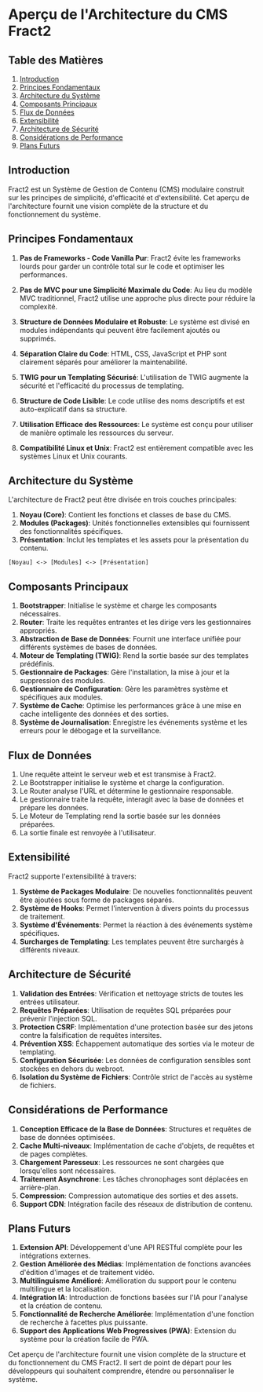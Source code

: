 # Aperçu de l'Architecture du CMS Fract2

## Table des Matières
1. [Introduction](#introduction)
2. [Principes Fondamentaux](#principes-fondamentaux)
3. [Architecture du Système](#architecture-du-système)
4. [Composants Principaux](#composants-principaux)
5. [Flux de Données](#flux-de-données)
6. [Extensibilité](#extensibilité)
7. [Architecture de Sécurité](#architecture-de-sécurité)
8. [Considérations de Performance](#considérations-de-performance)
9. [Plans Futurs](#plans-futurs)

## Introduction

Fract2 est un Système de Gestion de Contenu (CMS) modulaire construit sur les principes de simplicité, d'efficacité et d'extensibilité. Cet aperçu de l'architecture fournit une vision complète de la structure et du fonctionnement du système.

## Principes Fondamentaux

1. **Pas de Frameworks - Code Vanilla Pur**: Fract2 évite les frameworks lourds pour garder un contrôle total sur le code et optimiser les performances.

2. **Pas de MVC pour une Simplicité Maximale du Code**: Au lieu du modèle MVC traditionnel, Fract2 utilise une approche plus directe pour réduire la complexité.

3. **Structure de Données Modulaire et Robuste**: Le système est divisé en modules indépendants qui peuvent être facilement ajoutés ou supprimés.

4. **Séparation Claire du Code**: HTML, CSS, JavaScript et PHP sont clairement séparés pour améliorer la maintenabilité.

5. **TWIG pour un Templating Sécurisé**: L'utilisation de TWIG augmente la sécurité et l'efficacité du processus de templating.

6. **Structure de Code Lisible**: Le code utilise des noms descriptifs et est auto-explicatif dans sa structure.

7. **Utilisation Efficace des Ressources**: Le système est conçu pour utiliser de manière optimale les ressources du serveur.

8. **Compatibilité Linux et Unix**: Fract2 est entièrement compatible avec les systèmes Linux et Unix courants.

## Architecture du Système

L'architecture de Fract2 peut être divisée en trois couches principales:

1. **Noyau (Core)**: Contient les fonctions et classes de base du CMS.
2. **Modules (Packages)**: Unités fonctionnelles extensibles qui fournissent des fonctionnalités spécifiques.
3. **Présentation**: Inclut les templates et les assets pour la présentation du contenu.

```
[Noyau] <-> [Modules] <-> [Présentation]
```

## Composants Principaux

1. **Bootstrapper**: Initialise le système et charge les composants nécessaires.
2. **Router**: Traite les requêtes entrantes et les dirige vers les gestionnaires appropriés.
3. **Abstraction de Base de Données**: Fournit une interface unifiée pour différents systèmes de bases de données.
4. **Moteur de Templating (TWIG)**: Rend la sortie basée sur des templates prédéfinis.
5. **Gestionnaire de Packages**: Gère l'installation, la mise à jour et la suppression des modules.
6. **Gestionnaire de Configuration**: Gère les paramètres système et spécifiques aux modules.
7. **Système de Cache**: Optimise les performances grâce à une mise en cache intelligente des données et des sorties.
8. **Système de Journalisation**: Enregistre les événements système et les erreurs pour le débogage et la surveillance.

## Flux de Données

1. Une requête atteint le serveur web et est transmise à Fract2.
2. Le Bootstrapper initialise le système et charge la configuration.
3. Le Router analyse l'URL et détermine le gestionnaire responsable.
4. Le gestionnaire traite la requête, interagit avec la base de données et prépare les données.
5. Le Moteur de Templating rend la sortie basée sur les données préparées.
6. La sortie finale est renvoyée à l'utilisateur.

## Extensibilité

Fract2 supporte l'extensibilité à travers:

1. **Système de Packages Modulaire**: De nouvelles fonctionnalités peuvent être ajoutées sous forme de packages séparés.
2. **Système de Hooks**: Permet l'intervention à divers points du processus de traitement.
3. **Système d'Événements**: Permet la réaction à des événements système spécifiques.
4. **Surcharges de Templating**: Les templates peuvent être surchargés à différents niveaux.

## Architecture de Sécurité

1. **Validation des Entrées**: Vérification et nettoyage stricts de toutes les entrées utilisateur.
2. **Requêtes Préparées**: Utilisation de requêtes SQL préparées pour prévenir l'injection SQL.
3. **Protection CSRF**: Implémentation d'une protection basée sur des jetons contre la falsification de requêtes intersites.
4. **Prévention XSS**: Échappement automatique des sorties via le moteur de templating.
5. **Configuration Sécurisée**: Les données de configuration sensibles sont stockées en dehors du webroot.
6. **Isolation du Système de Fichiers**: Contrôle strict de l'accès au système de fichiers.

## Considérations de Performance

1. **Conception Efficace de la Base de Données**: Structures et requêtes de base de données optimisées.
2. **Cache Multi-niveaux**: Implémentation de cache d'objets, de requêtes et de pages complètes.
3. **Chargement Paresseux**: Les ressources ne sont chargées que lorsqu'elles sont nécessaires.
4. **Traitement Asynchrone**: Les tâches chronophages sont déplacées en arrière-plan.
5. **Compression**: Compression automatique des sorties et des assets.
6. **Support CDN**: Intégration facile des réseaux de distribution de contenu.

## Plans Futurs

1. **Extension API**: Développement d'une API RESTful complète pour les intégrations externes.
2. **Gestion Améliorée des Médias**: Implémentation de fonctions avancées d'édition d'images et de traitement vidéo.
3. **Multilinguisme Amélioré**: Amélioration du support pour le contenu multilingue et la localisation.
4. **Intégration IA**: Introduction de fonctions basées sur l'IA pour l'analyse et la création de contenu.
5. **Fonctionnalité de Recherche Améliorée**: Implémentation d'une fonction de recherche à facettes plus puissante.
6. **Support des Applications Web Progressives (PWA)**: Extension du système pour la création facile de PWA.

Cet aperçu de l'architecture fournit une vision complète de la structure et du fonctionnement du CMS Fract2. Il sert de point de départ pour les développeurs qui souhaitent comprendre, étendre ou personnaliser le système.